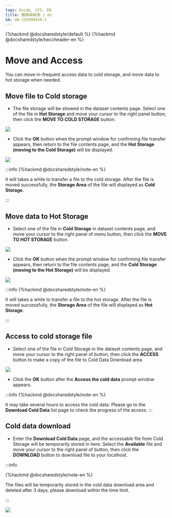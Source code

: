 ```yaml
---
tags: Guide, CFS, EN
title: 搬移與取用 | en
GA: UA-155999456-1
---
```


{%hackmd @docsharedstyle/default %}
{%hackmd @docsharedstyle/twccheader-en %}

# Move and Access

You can move in-frequent access data to cold storage, and move data to hot storage when needed.

## Move file to Cold storage

* The file storage will be showed in the dataset contents page. Select one of the file in **Hot Storage** and move your cursor to the right panel <i class="fa fa-ellipsis-v fa-20" aria-hidden="true"></i> button, then click the **MOVE TO COLD STORAGE** button.

![](https://cos.twcc.ai/SYS-MANUAL/uploads/upload_7c4d6d10bb1ca729066faa83da4ec933.png)

* Click the **OK** button when the prompt window for confirming file transfer appears, then return to the file contents page, and the **Hot Storage (moving to the Cold Storage)** will be displayed.


![](https://cos.twcc.ai/SYS-MANUAL/uploads/upload_7920644e10d5d366a26b674a3a9f2fe4.png)

    
:::info
{%hackmd @docsharedstyle/note-en %}


It will takes a while to transfer a file to the cold storage. After the file is moved successfully, the **Storage Area** of the file will displayed as  **Cold Storage**.

:::
   
## Move data to Hot Storage

* Select one of the file in **Cold Storage** in dataset contents page, and move your cursor to the right panel of <i class="fa fa-ellipsis-v fa-20" aria-hidden="true"></i> menu button, then click  the **MOVE TO HOT STORAGE** button.

![](https://cos.twcc.ai/SYS-MANUAL/uploads/upload_f6b4a56ec6a7a6c2433128e2cbc2d7ae.png)

* Click the **OK** button when the prompt window for confirming file transfer appears, then return to the file contents page, and the **Cold Storage (moving to the Hot Storage)** will be displayed.


![](https://cos.twcc.ai/SYS-MANUAL/uploads/upload_805a5f9d00d1a7d959f8ccdf3139a590.png)


:::info
{%hackmd @docsharedstyle/note-en %}


It will takes a while to transfer a file to the hot storage. After the file is moved successfully, the **Storage Area** of the file will displayed as  **Hot Storage**.

:::
    
## Access to cold storage file


* Select one of the file in Cold Storage in the dataset contents page, and move your cursor to the right panel of <i class="fa fa-ellipsis-v fa-20" aria-hidden="true"></i> button, then click the **ACCESS** button to make a copy of the file to Cold Data Download area.

![](https://cos.twcc.ai/SYS-MANUAL/uploads/upload_9ed5f9b00d74fec0a00c8e9379ef58de.png)
    
* Click the **OK** button after the **Access the cold data** prompt window appears.

:::info
{%hackmd @docsharedstyle/note-en %}

It may take several hours to access the cold data. Please go to the **Download Cold Data** list page to check the progress of the access.
:::

## Cold data download


* Enter the **Download Cold Data** page, and the accessable file from Cold Storage will be temporarily stored in here. Select the **Available** file and move your cursor to the right panel of <i class="fa fa-ellipsis-v fa-20" aria-hidden="true"></i> button, then click the **DOWNLOAD** button to download file to your localhost. 

:::info

{%hackmd @docsharedstyle/note-en %}

The files will be temporarily stored in the cold data download area and deleted after 3 days, please download within the time limit.

:::

![](https://cos.twcc.ai/SYS-MANUAL/uploads/upload_c555780995cd5cea1a386ffddfd26d23.png)
